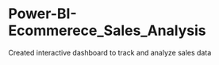# Power-BI-Ecommerece_Sales_Analysis
Created interactive dashboard to track and analyze sales data 
